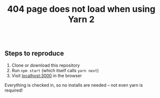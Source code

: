 <br>
<br>

<h1 align=center>404 page does not load when using Yarn 2</h1>

<br>
<br>

## Steps to reproduce

1. Clone or download this repository
2. Run `npm start` (which itself calls `yarn next`)
3. Visit [localhost:3000](http://localhost:3000) in the browser

Everything is checked in, so no installs are needed – not even yarn is required!
